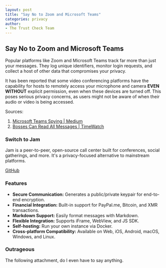 ```yaml
---
layout: post
title: "Say No to Zoom and Microsoft Teams"
categories: privacy
author:
- The Trust Check Team
---
```


## Say No to Zoom and Microsoft Teams
Popular platforms like Zoom and Microsoft Teams track far more than just your messages. They log unique identifiers, monitor login requests, and collect a host of other data that compromises your privacy.

It has been reported that some video conferencing platforms have the capability for hosts to remotely access your microphone and camera **EVEN WITHOUT** explicit permission, even when these devices are turned off. This poses serious privacy concerns, as users might not be aware of when their audio or video is being accessed.

Sources:
1. [Microsoft Teams Spying | Medium](https://medium.com/@Teamflect/your-boss-can-read-your-chat-messages-in-microsoft-teams-f0c57ec1842f)
2. [Bosses Can Read All Messages | TimeWatch](https://www.timewatch.com/blog/can-my-boss-spy-on-me-via-microsoft-teams/)

### Switch to Jam
Jam is a peer-to-peer, open-source call center built for conferences, social gatherings, and more.
It's a privacy-focused alternative to mainstream platforms.

[GitHub](https://github.com/jam-systems/jam)

### Features
- **Secure Communication:** Generates a public/private keypair for end-to-end encryption.
- **Financial Integration:** Built-in support for PayPal.me, Bitcoin, and XMR transactions.
- **Markdown Support:** Easily format messages with Markdown.
- **Flexible Integration:** Supports iFrame, WebView, and JS SDK.
- **Self-hosting:** Run your own instance via Docker.
- **Cross-platform Compatibility:** Available on Web, iOS, Android, macOS, Windows, and Linux.

### Outrageous 
The following attachment, do I even have to say anything.